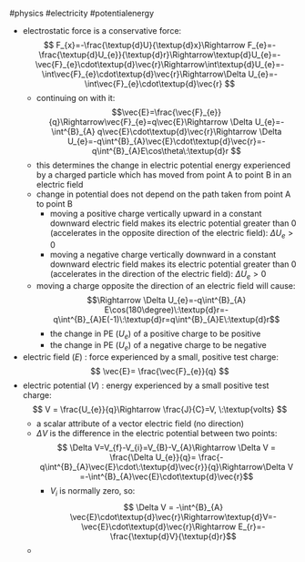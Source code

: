 #physics #electricity #potentialenergy
- electrostatic force is a conservative force: $$ F_{x}=-\frac{\textup{d}U}{\textup{d}x}\Rightarrow F_{e}=-\frac{\textup{d}U_{e}}{\textup{d}r}\Rightarrow\textup{d}U_{e}=-\vec{F}_{e}\cdot\textup{d}\vec{r}\Rightarrow\int\textup{d}U_{e}=-\int\vec{F}_{e}\cdot\textup{d}\vec{r}\Rightarrow\Delta U_{e}=-\int\vec{F}_{e}\cdot\textup{d}\vec{r} $$
	- continuing on with it: $$\vec{E}=\frac{\vec{F}_{e}}{q}\Rightarrow\vec{F}_{e}=q\vec{E}\Rightarrow \Delta U_{e}=-\int^{B}_{A} q\vec{E}\cdot\textup{d}\vec{r}\Rightarrow \Delta U_{e}=-q\int^{B}_{A}\vec{E}\cdot\textup{d}\vec{r}=-q\int^{B}_{A}E\cos\theta\:\textup{d}r $$
	- this determines the change in electric potential energy experienced by a charged particle which has moved from point A to point B in an electric field
	- change in potential does not depend on the path taken from point A to point B
		- moving a positive charge vertically upward in a constant downward electric field makes its electric potential greater than 0 (accelerates in the opposite direction of the electric field): $\Delta U_{e}> 0$  
		- moving a negative charge vertically downward in a constant downward electric field makes its electric potential greater than 0 (accelerates in the direction of the electric field): $\Delta U_{e}>0$ 
	- moving a charge opposite the direction of an electric field will cause: $$\Rightarrow \Delta U_{e}=-q\int^{B}_{A} E\cos(180\degree)\:\textup{d}r=-q\int^{B}_{A}E(-1)\:\textup{d}r=q\int^{B}_{A}E\:\textup{d}r$$
		- the change in PE $(U_{e})$ of a positive charge to be positive
		- the change in PE $(U_{e})$ of a negative charge to be negative
- electric field $(E)$ : force experienced  by a small, positive test charge: $$ \vec{E}= \frac{\vec{F}_{e}}{q} $$
- electric potential $(V)$ : energy experienced by a small positive test charge: $$ V = \frac{U_{e}}{q}\Rightarrow \frac{J}{C}=V, \:\textup{volts} $$
	- a scalar attribute of a vector electric field (no direction)
	- $\Delta V$ is the difference in the electric potential between two points: $$ \Delta V=V_{f}-V_{i}=V_{B}-V_{A}\Rightarrow \Delta V = \frac{\Delta U_{e}}{q}= \frac{-q\int^{B}_{A}\vec{E}\cdot\:\textup{d}\vec{r}}{q}\Rightarrow\Delta V =-\int^{B}_{A}\vec{E}\cdot\textup{d}\vec{r}$$
		- $V_{i}$ is normally zero, so: $$ \Delta V = -\int^{B}_{A} \vec{E}\cdot\textup{d}\vec{r}\Rightarrow\textup{d}V=-\vec{E}\cdot\textup{d}\vec{r}\Rightarrow E_{r}=-\frac{\textup{d}V}{\textup{d}r}$$
	- 
